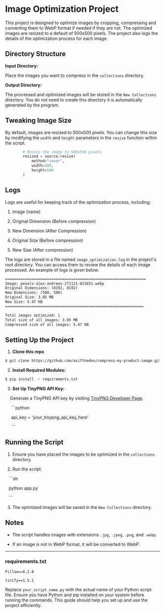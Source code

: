 # Image Optimization Project

This project is designed to optimize images by cropping, compressing and converting them to WebP format if needed if they are not. The optimized images are resized to a default of 500x500 pixels. The project also logs the details of the optimization process for each image.

## Directory Structure

**Input Directory:**

Place the images you want to compress in the `collections` directory.

**Output Directory:** 

The processed and optimized images will be stored in the `New Collections` directory. You do not need to create this directory it is automatically generated by the program.

## Tweaking Image Size

By default, images are resized to 500x500 pixels. You can change this size by modifying the `width` and `height` parameters in the `resize` function within the script.

```python
        # Resize the image to 500x500 pixels
        resized = source.resize(
            method="cover",
            width=500,
            height=500
        )
```

## Logs

Logs are useful for keeping track of the optimization process, including:

1. Image (name)

2. Original Dimension (Before compression)

3. New Dimension (After Compression)

4. Original Size (Before compression)

5. New Size (After compression)

 The logs are stored in a file named `image_optimization.log` in the project's root directory. You can access them to review the details of each image processed. An example of logs is given below.

```tex
================================================================
Image: pexels-alex-andrews-271121-821651.webp
Original Dimensions: (8192, 8192)
New Dimensions: (500, 500)
Original Size: 3.05 MB
New Size: 5.47 KB
===============================================================

Total images optimized: 1
Total size of all images: 3.05 MB
Compressed size of all images: 5.47 KB
```

## Setting Up the Project

1. **Clone this repo** 

```bash
$ git clone https://github.com/asifthedev/compress-my-product-image.git
```

2. **Install Required Modules:**

```bash
$ pip install -r requirements.txt
```

3. **Set Up TinyPNG API Key:**

    Generate a TinyPNG API key by visiting [TinyPNG Developer Page](https://tinypng.com/developers).



     ```python

     api_key = 'your_tinypng_api_key_here'

     ```

## Running the Script

1. Ensure you have placed the images to be optimized in the `collections` directory.

2. Run the script:

   ```sh

   python app.py

   ```

3. The optimized images will be saved in the `New Collections` directory.

## Notes

- The script handles images with extensions `.jpg`, `.jpeg`, `.png`, and `.webp`.

- If an image is not in WebP format, it will be converted to WebP.

---

### requirements.txt

```plaintext
Pillow==8.2.0

tinify==1.5.1
```

Replace `your_script_name.py` with the actual name of your Python script file. Ensure you have Python and pip installed on your system before running the commands. This guide should help you set up and use the project efficiently.

